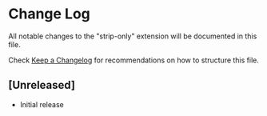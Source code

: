 # Change Log
All notable changes to the "strip-only" extension will be documented in this file.

Check [Keep a Changelog](http://keepachangelog.com/) for recommendations on how to structure this file.

## [Unreleased]
- Initial release